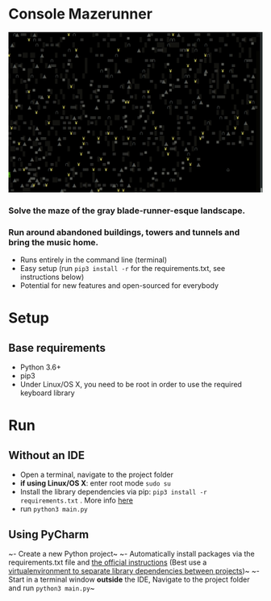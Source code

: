 # Console Mazerunner

<img src="/demo_gif/demo.gif" width=700/>

### Solve the maze of the gray blade-runner-esque landscape. 
### Run around abandoned buildings, towers and tunnels and bring the music home.

- Runs entirely in the command line (terminal)
- Easy setup (run `pip3 install -r` for the requirements.txt, see instructions below)
- Potential for new features and open-sourced for everybody



# Setup

## Base requirements
- Python 3.6+
- pip3
- Under Linux/OS X, you need to be root in order to use the required keyboard library

# Run

## Without an IDE
- Open a terminal, navigate to the project folder
- **if using Linux/OS X**: enter root mode `sudo su`
- Install the library dependencies via pip:
  `pip3 install -r requirements.txt` . More info [here](https://pip.pypa.io/en/stable/user_guide/#requirements-files)
- run `python3 main.py`

## Using PyCharm
~- Create a new Python project~
~- Automatically install packages via the requirements.txt file and [the official instructions](https://www.jetbrains.com/help/pycharm/managing-dependencies.html#) (Best use a [virtualenvironment to separate library dependencies between projects](https://www.jetbrains.com/help/idea/creating-virtual-environment.html#))~
~- Start in a terminal window **outside** the IDE, Navigate to the project folder and run `python3 main.py`~

